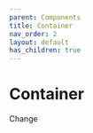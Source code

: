 ```yaml
---
parent: Components
title: Container
nav_order: 2
layout: default
has_children: true
---
```

# Container

Change
